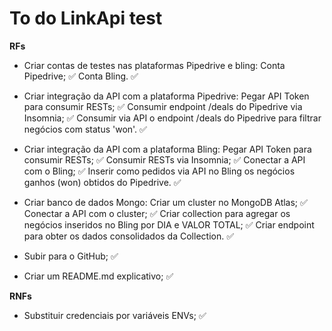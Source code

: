 # To do LinkApi test

**RFs**

-   Criar contas de testes nas plataformas Pipedrive e bling:
    Conta Pipedrive; ✅
    Conta Bling. ✅

-   Criar integração da API com a plataforma Pipedrive:
    Pegar API Token para consumir RESTs; ✅
    Consumir endpoint /deals do Pipedrive via Insomnia; ✅
    Consumir via API o endpoint /deals do Pipedrive para filtrar negócios com status 'won'. ✅

-   Criar integração da API com a plataforma Bling:
    Pegar API Token para consumir RESTs; ✅
    Consumir RESTs via Insomnia; ✅
    Conectar a API com o Bling; ✅
    Inserir como pedidos via API no Bling os negócios ganhos (won) obtidos do Pipedrive. ✅

-   Criar banco de dados Mongo:
    Criar um cluster no MongoDB Atlas; ✅
    Conectar a API com o cluster; ✅
    Criar collection para agregar os negócios inseridos no Bling por DIA e VALOR TOTAL; ✅
    Criar endpoint para obter os dados consolidados da Collection. ✅

-   Subir para o GitHub; ✅
-   Criar um README.md explicativo; ✅

**RNFs**

-   Substituir credenciais por variáveis ENVs; ✅

